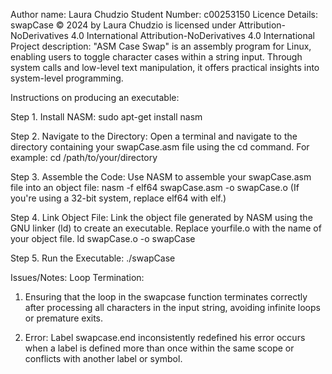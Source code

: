 Author name: Laura Chudzio
Student Number: c00253150
Licence Details: swapCase © 2024 by Laura Chudzio is licensed under Attribution-NoDerivatives 4.0 International Attribution-NoDerivatives 4.0 International
Project description: "ASM Case Swap" is an assembly program for Linux, enabling users to toggle character cases within a string input. 
Through system calls and low-level text manipulation, it offers practical insights into system-level programming.

Instructions on producing an executable:

Step 1. Install NASM:
sudo apt-get install nasm

Step 2. Navigate to the Directory:
Open a terminal and navigate to the directory containing your swapCase.asm file using the cd command. For example:
cd /path/to/your/directory

Step 3. Assemble the Code:
Use NASM to assemble your swapCase.asm file into an object file:
nasm -f elf64 swapCase.asm -o swapCase.o
(If you're using a 32-bit system, replace elf64 with elf.)

Step 4. Link Object File:
Link the object file generated by NASM using the GNU linker (ld) to create an executable. 
Replace yourfile.o with the name of your object file.
ld swapCase.o -o swapCase

Step 5. Run the Executable:
./swapCase



Issues/Notes:
Loop Termination:

1. Ensuring that the loop in the swapcase function terminates correctly after processing all characters in the input string, 
avoiding infinite loops or premature exits.

2. Error: Label swapcase.end inconsistently redefined
his error occurs when a label is defined more than once within the same scope or conflicts with another label or symbol. 
